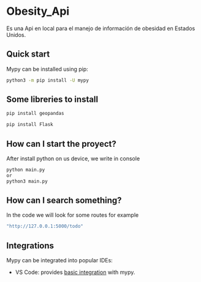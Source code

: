 # Obesity_Api
Es una Api en local para el manejo de información de obesidad en Estados Unidos.

Quick start
-----------
Mypy can be installed using pip:

```bash
python3 -m pip install -U mypy
```

Some libreries to install
-----------

```bash
pip install geopandas
```

```bash
pip install Flask
```
How can I start the proyect?
-----------
After install python on us device, we write in console
```bash
python main.py
or
python3 main.py
```
How can I search something?
-----------
In the code we will look for some routes
for example
```bash
"http://127.0.0.1:5000/todo"
```


Integrations
------------

Mypy can be integrated into popular IDEs:
- VS Code: provides [basic integration](https://code.visualstudio.com/docs/python/linting#_mypy) with mypy.
